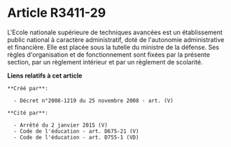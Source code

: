# Article R3411-29

L'Ecole nationale supérieure de techniques avancées est un établissement public national à caractère administratif, doté de
l'autonomie administrative et financière. Elle est placée sous la tutelle du ministre de la défense. Ses règles
d'organisation et de fonctionnement sont fixées par la présente section, par un règlement intérieur et par un règlement de
scolarité.

**Liens relatifs à cet article**

	**Créé par**:

	  - Décret n°2008-1219 du 25 novembre 2008 - art. (V)

	**Cité par**:

	  - Arrêté du 2 janvier 2015 (V)
	  - Code de l'éducation - art. D675-21 (V)
	  - Code de l'éducation - art. D755-1 (VD)
